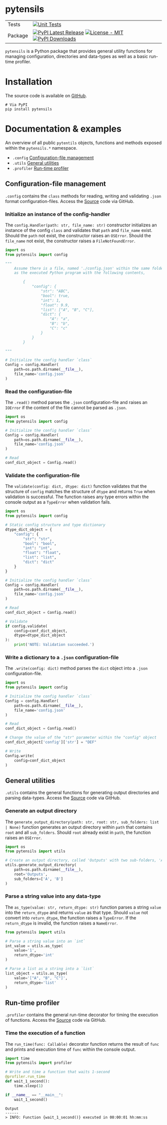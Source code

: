 # pytensils

|         |                                                                                                      |
| ------- | ---------------------------------------------------------------------------------------------------- |
| Tests   | [![Unit Tests](https://github.com/thomaseleff/pytensils/actions/workflows/test-python-package.yml/badge.svg)](https://github.com/thomaseleff/pytensils/actions/workflows/test-python-package.yml) |
| Package | [![PyPI Latest Release](https://img.shields.io/pypi/v/pytensils.svg)](https://pypi.org/project/pytensils/) [![License - MIT](https://img.shields.io/pypi/l/pytensils.svg)](https://github.com/thomaseleff/pytensils/blob/main/LICENSE) [![PyPI Downloads](https://img.shields.io/pypi/dm/pytensils.svg?label=PyPI%20downloads)](https://pypi.org/project/pytensils/) |

`pytensils` is a Python package that provides general utility functions for managing configuration, directories and data-types as well as a basic run-time profiler.

# Installation
The source code is available on [GitHub](https://github.com/thomaseleff/pytensils).

```
# Via PyPI
pip install pytensils
```

# Documentation & examples
An overview of all public `pytentils` objects, functions and methods exposed within the `pytensils.*` namespace.

- `.config` [Configuration-file management](#configuration-file-management)
- `.utils` [General utilities](#general-utilities)
- `.profiler` [Run-time profiler](#run-time-profiler)

## Configuration-file management
`.config` contains the `class` methods for reading, writing and validating `.json` format configuration-files. Access the [Source](https://github.com/thomaseleff/pytensils/blob/main/pytensils/config.py) code via GitHub.

### Initialize an instance of the config-handler
The `config.Handler(path: str, file_name: str)` constructor initializes an instance of the config `class` and validates that `path` and `file_name` exist. Should the `path` not exist, the constructor raises an `OSError`. Should the `file_name` not exist, the constructor raises a `FileNotFoundError`. 

``` python
import os
from pytensils import config

"""
    Assume there is a file, named './config.json' within the same folder
    as the executed Python program with the following contents,

        {
            "config": {
                "str": "ABC",
                "bool": true,
                "int": 1,
                "float": 9.9,
                "list": ["A", "B", "C"],
                "dict": {
                    "A": "a",
                    "B": "b",
                    "C": "c"
                }
            }
        }

"""

# Initialize the config handler `class`
Config = config.Handler(
    path=os.path.dirname(__file__),
    file_name='config.json'
)
```

### Read the configuration-file
The `.read()` method parses the `.json` configuration-file and raises an `IOError` if the content of the file cannot be parsed as `.json`.

``` python
import os
from pytensils import config

# Initialize the config handler `class`
Config = config.Handler(
    path=os.path.dirname(__file__),
    file_name='config.json'
)

# Read
conf_dict_object = Config.read()
```

### Validate the configuration-file
The `validate(config: dict, dtype: dict)` function validates that the structure of `config` matches the structure of `dtype` and returns `True` when validation is successful. The function raises any type errors within the console output as a `TypeError` when validation fails.

``` python
import os
from pytensils import config

# Static config structure and type dictionary
dtype_dict_object = {
    "config": {
        "str": "str",
        "bool": "bool",
        "int": "int",
        "float": "float",
        "list": "list",
        "dict": "dict"
    }
}

# Initialize the config handler `class`
Config = config.Handler(
    path=os.path.dirname(__file__),
    file_name='config.json'
)

# Read
conf_dict_object = Config.read()

# Validate
if config.validate(
    config=conf_dict_object,
    dtype=dtype_dict_object
):
    print('NOTE: Validation succeeded.')
```

### Write a dictionary to a `.json` configuration-file
The `.write(config: dict)` method parses the `dict` object into a `.json` configuration-file.

``` python
import os
from pytensils import config

# Initialize the config handler `class`
Config = config.Handler(
    path=os.path.dirname(__file__),
    file_name='config.json'
)

# Read
conf_dict_object = Config.read()

# Change the value of the "str" parameter within the "config" object
conf_dict_object['config']['str'] = "DEF"

# Write
Config.write(
    config=conf_dict_object
)
```

## General utilities
`.utils` contains the general functions for generating output directories and parsing data-types. Access the [Source](https://github.com/thomaseleff/pytensils/blob/main/pytensils/utils.py) code via GitHub.

### Generate an output directory
The `generate_output_directory(path: str, root: str, sub_folders: list | None)` function generates an output directory within `path` that contains `root` and all `sub_folders`. Should `root` already exist in `path`, the function raises an `OSError`.

``` python
import os
from pytensils import utils

# Create an output directory, called 'Outputs' with two sub-folders, 'A' and 'B'
utils.generate_output_directory(
    path=os.path.dirname(__file__),
    root='Outputs',
    sub_folders=['A', 'B']
)
```

### Parse a string value into any data-type
The `as_type(value: str, return_dtype: str)` function parses a string `value` into the `return_dtype` and returns `value` as that type. Should `value` not convert into `return_dtype`, the function raises a `TypeError`. If the `return_dtype` is invalid, the function raises a `NameError`.

``` python
from pytensils import utils

# Parse a string value into an `int`
int_value = utils.as_type(
    value='1',
    return_dtype='int'
)

# Parse a list as a string into a `list`
list_object = utils.as_type(
    value='["A", "B", "C"]',
    return_dtype='list'
)
```

## Run-time profiler
`.profiler` contains the general run-time decorator for timing the execution of functions. Access the [Source](https://github.com/thomaseleff/pytensils/blob/main/pytensils/profiler.py) code via GitHub.

### Time the execution of a function
The `run_time(func: Callable)` decorator function returns the result of `func` and prints and execution time of `func` within the console output.

``` python
import time
from pytensils import profiler

# Write and time a function that waits 1-second
@profiler.run_time
def wait_1_second():
    time.sleep(1)

if __name__ == "__main__":
    wait_1_second()
```
```
Output
------
> INFO: Function {wait_1_second()} executed in 00:00:01 hh:mm:ss
```